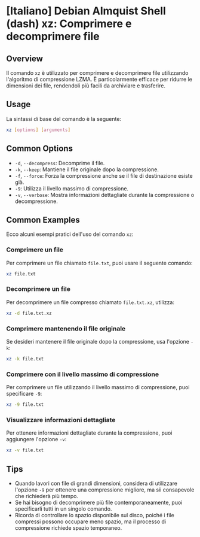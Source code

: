 # [Italiano] Debian Almquist Shell (dash) xz: Comprimere e decomprimere file

## Overview
Il comando `xz` è utilizzato per comprimere e decomprimere file utilizzando l'algoritmo di compressione LZMA. È particolarmente efficace per ridurre le dimensioni dei file, rendendoli più facili da archiviare e trasferire.

## Usage
La sintassi di base del comando è la seguente:

```bash
xz [options] [arguments]
```

## Common Options
- `-d`, `--decompress`: Decomprime il file.
- `-k`, `--keep`: Mantiene il file originale dopo la compressione.
- `-f`, `--force`: Forza la compressione anche se il file di destinazione esiste già.
- `-9`: Utilizza il livello massimo di compressione.
- `-v`, `--verbose`: Mostra informazioni dettagliate durante la compressione o decompressione.

## Common Examples
Ecco alcuni esempi pratici dell'uso del comando `xz`:

### Comprimere un file
Per comprimere un file chiamato `file.txt`, puoi usare il seguente comando:

```bash
xz file.txt
```

### Decomprimere un file
Per decomprimere un file compresso chiamato `file.txt.xz`, utilizza:

```bash
xz -d file.txt.xz
```

### Comprimere mantenendo il file originale
Se desideri mantenere il file originale dopo la compressione, usa l'opzione `-k`:

```bash
xz -k file.txt
```

### Comprimere con il livello massimo di compressione
Per comprimere un file utilizzando il livello massimo di compressione, puoi specificare `-9`:

```bash
xz -9 file.txt
```

### Visualizzare informazioni dettagliate
Per ottenere informazioni dettagliate durante la compressione, puoi aggiungere l'opzione `-v`:

```bash
xz -v file.txt
```

## Tips
- Quando lavori con file di grandi dimensioni, considera di utilizzare l'opzione `-9` per ottenere una compressione migliore, ma sii consapevole che richiederà più tempo.
- Se hai bisogno di decomprimere più file contemporaneamente, puoi specificarli tutti in un singolo comando.
- Ricorda di controllare lo spazio disponibile sul disco, poiché i file compressi possono occupare meno spazio, ma il processo di compressione richiede spazio temporaneo.